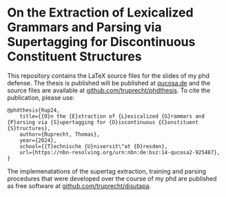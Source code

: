# On the Extraction of Lexicalized Grammars and Parsing via Supertagging for Discontinuous Constituent Structures

This repository contains the LaTeX source files for the slides of my phd defense.
The thesis is published will be published at [qucosa.de](https://tud.qucosa.de/api/qucosa%3A92548/attachment/ATT-0/) and the source files are available at [github.com/truprecht/phdthesis](https://github.com/truprecht/phdthesis).
To cite the publication, please use:

    @phdthesis{Rup24,
        title={{O}n the {E}xtraction of {L}exicalized {G}rammars and {P}arsing via {S}upertagging for {D}iscontinuous {C}onstituent {S}tructures},
        author={Ruprecht, Thomas},
        year={2024},
        school={{T}echnische {U}niversit\"at {D}resden},
        url={https://nbn-resolving.org/urn:nbn:de:bsz:14-qucosa2-925487},
    }

The implemenatations of the supertag extraction, training and parsing procedures that were developed over the course of my phd are published as free software at [github.com/truprecht/disutapa](https://github.com/truprecht/disutapa).
